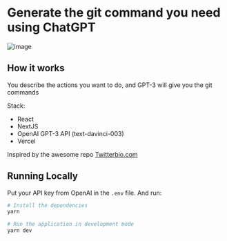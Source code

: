 # Generate the git command you need using ChatGPT

![image](https://github.com/nataliakzm/GitGPT/assets/45148177/daee0fa4-f1db-43bf-a80a-3fbecc808d3e)

## How it works

You describe the actions you want to do, and GPT-3 will give you the git commands

Stack:
- React
- NextJS
- OpenAI GPT-3 API (text-davinci-003)
- Vercel

Inspired by the awesome repo [Twitterbio.com](https://github.com/Nutlope/twitterbio)

## Running Locally

Put your API key from OpenAI in the `.env` file.
And run:

```bash
# Install the dependencies
yarn

# Run the application in development mode
yarn dev
```

